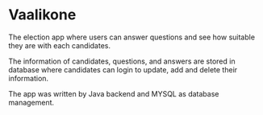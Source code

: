 # Vaalikone

The election app where users can answer questions and see how suitable they are with each candidates. 

The information of candidates, questions, and answers are stored in database where candidates can login to update, add and delete their information. 

The app was written by Java backend and MYSQL as database management.
